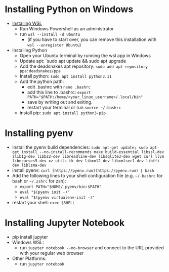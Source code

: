# Installing Python on Windows
- [Installing WSL](https://learn.microsoft.com/en-us/windows/wsl/install)
	- Run Windows Powershell as an administrator 
	- run `wsl --install -d Ubuntu`
		- (if you have to start over, you can remove this installation with `wsl --unregister Ubuntu`)
- Installing Python
	- Open your Ubuntu terminal by running the wsl app in Windows
	- Update apt: `sudo apt update && sudo apt upgrade
	- Add the deadsnakes apt repository: `sudo add-apt-repository ppa:deadsnakes/ppa`
	- Install python: `sudo apt install python3.11`
	- Add the python path:
		- edit .bashrc with `nano .bashrc` 
		- add this line to .bashrc:
		   `export PATH="$PATH:/home/<your_linux_username>/.local/bin"`
		- save by writing out and exiting.
		- restart your terminal or run `source ~/.bashrc`
	- install pip: `sudo apt install python3-pip`

# Installing pyenv
- Install the pyenv build dependencies: 
`sudo apt-get update; sudo apt-get install --no-install-recommends make build-essential libssl-dev zlib1g-dev libbz2-dev libreadline-dev libsqlite3-dev wget curl llvm libncurses5-dev xz-utils tk-dev libxml2-dev libxmlsec1-dev libffi-dev liblzma-dev`
- install pyenv: `curl [https://pyenv.run](https://pyenv.run) | bash`
- Add the following lines to your shell configuration file (e.g. `~/.bashrc` for bash or `~/.zshrc` for zsh):
	- `export PATH="$HOME/.pyenv/bin:$PATH"`
	- `eval "$(pyenv init -)"` 
	- `eval "$(pyenv virtualenv-init -)"`
- restart your shell: `exec $SHELL`

# Installing Jupyter Notebook
- pip install jupyter
- Windows WSL:
	- run `jupyter notebook --no-browser` and connect to the URL provided with your regular web browser 
- Other Platforms:
	- run `jupyter notebook`
